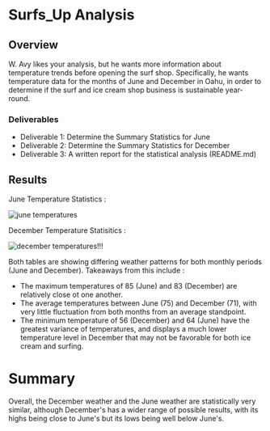 # Surfs_Up Analysis

## Overview
W. Avy likes your analysis, but he wants more information about temperature trends before opening the surf shop. Specifically, he wants temperature data for the months of June and December in Oahu, in order to determine if the surf and ice cream shop business is sustainable year-round.

### Deliverables
 -  Deliverable 1: Determine the Summary Statistics for June
 -  Deliverable 2: Determine the Summary Statistics for December
 -  Deliverable 3: A written report for the statistical analysis (README.md)

## Results

June Temperature Statistics :

![june temperatures](https://user-images.githubusercontent.com/119345840/217997788-1f64725e-434c-4143-9d28-c9bc5fa36135.PNG)

December Temperature Statisitics :

![december temperatures!!!](https://user-images.githubusercontent.com/119345840/217997835-fdb55070-70f5-4542-86ea-8e014e5f8523.PNG)

Both tables are showing differing weather patterns for both monthly periods (June and December). Takeaways from this include :

 - The maximum temperatures of 85 (June) and 83 (December) are relatively close ot one another.
 - The average temperatures between June (75) and December (71), with very little fluctuation from both months from an average standpoint.
 - The minimum temperature of 56 (December) and 64 (June) have the greatest variance of temperatures, and displays a much lower temperature level in December that may not be favorable for both ice cream and surfing.
# Summary

Overall, the December weather and the June weather are statistically very similar, although December's has a wider range of possible results, with its highs being close to June's but its lows being well below June's.
